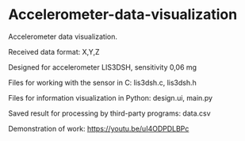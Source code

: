 # Accelerometer-data-visualization
Accelerometer data visualization.

Received data format: X,Y,Z

Designed for accelerometer LIS3DSH, sensitivity 0,06 mg

Files for working with the sensor in C: lis3dsh.c, lis3dsh.h

Files for information visualization in Python: design.ui, main.py

Saved result for processing by third-party programs: data.csv

Demonstration of work: https://youtu.be/uI4ODPDLBPc
